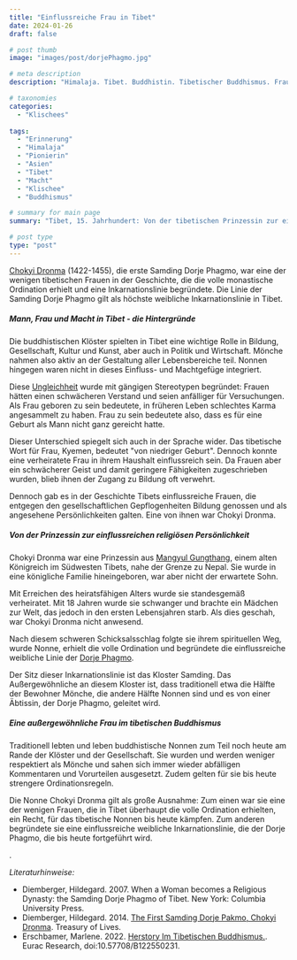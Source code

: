 ```yaml
---
title: "Einflussreiche Frau in Tibet"
date: 2024-01-26
draft: false

# post thumb
image: "images/post/dorjePhagmo.jpg"

# meta description
description: "Himalaja. Tibet. Buddhistin. Tibetischer Buddhismus. Frau im Buddhismus. Frau und Macht im Tibetischen Buddhismus. Weibliche Inkarnationslinie. Prinzessin Chokyi Dronma. tantrischen Gottheit Vajravarahi. Mangyul Gunthang. Samding Dorje Phagmo. Kloster Samding in Tibet. Volle Ordinations tibetische Nonne. Vollordination Nonnen."

# taxonomies
categories:
  - "Klischees"
  
tags:
  - "Erinnerung"
  - "Himalaja"
  - "Pionierin"
  - "Asien"
  - "Tibet"
  - "Macht"
  - "Klischee"
  - "Buddhismus"

# summary for main page
summary: "Tibet, 15. Jahrhundert: Von der tibetischen Prinzessin zur einflussreichen religiösen Persönlichkeit: Chokyi Dronma (1422-1455). Über weibliche Stereotypen im tibetischen Buddhismus und ihre Ausnahmen."

# post type
type: "post"
---
```


[Chokyi Dronma](https://treasuryoflives.org/biographies/view/First-Samding-Dorje-Pakmo-Chokyi-Dronma/13205) (1422-1455), die erste Samding Dorje Phagmo, war eine der wenigen tibetischen Frauen in der Geschichte, die die volle monastische Ordination erhielt und eine Inkarnationslinie begründete. Die Linie der Samding Dorje Phagmo gilt als höchste weibliche Inkarnationslinie in Tibet.

##### Mann, Frau und Macht in Tibet - die Hintergründe

Die buddhistischen Klöster spielten in Tibet eine wichtige Rolle in Bildung, Gesellschaft, Kultur und Kunst, aber auch in Politik und Wirtschaft. Mönche nahmen also aktiv an der Gestaltung aller Lebensbereiche teil. Nonnen hingegen waren nicht in dieses Einfluss- und Machtgefüge integriert.

Diese [Ungleichheit](https://www.eurac.edu/de/blogs/imagining-futures/herstory-im-tibetischen-buddhismus) wurde mit gängigen Stereotypen begründet: Frauen hätten einen schwächeren Verstand und seien anfälliger für Versuchungen. Als Frau geboren zu sein bedeutete, in früheren Leben schlechtes Karma angesammelt zu haben. Frau zu sein bedeutete also, dass es für eine Geburt als Mann nicht ganz gereicht hatte. 

Dieser Unterschied spiegelt sich auch in der Sprache wider. Das tibetische Wort für Frau, Kyemen, bedeutet "von niedriger Geburt". Dennoch konnte eine verheiratete Frau in ihrem Haushalt einflussreich sein. Da Frauen aber ein schwächerer Geist und damit geringere Fähigkeiten zugeschrieben wurden, blieb ihnen der Zugang zu Bildung oft verwehrt.

Dennoch gab es in der Geschichte Tibets einflussreiche Frauen, die entgegen den gesellschaftlichen Gepflogenheiten Bildung genossen und als angesehene Persönlichkeiten galten. Eine von ihnen war Chokyi Dronma.

##### Von der Prinzessin zur einflussreichen religiösen Persönlichkeit

Chokyi Dronma war eine Prinzessin aus [Mangyul Gungthang](http://www.tibet-encyclopaedia.de/mangyuel-gungthang.html), einem alten Königreich im Südwesten Tibets, nahe der Grenze zu Nepal. Sie wurde in eine königliche Familie hineingeboren, war aber nicht der erwartete Sohn. 

Mit Erreichen des heiratsfähigen Alters wurde sie standesgemäß verheiratet. Mit 18 Jahren wurde sie schwanger und brachte ein Mädchen zur Welt, das jedoch in den ersten Lebensjahren starb. Als dies geschah, war Chokyi Dronma nicht anwesend.

Nach diesem schweren Schicksalsschlag folgte sie ihrem spirituellen Weg, wurde Nonne, erhielt die volle Ordination und begründete die einflussreiche weibliche Linie der [Dorje Phagmo](https://archive.org/details/whenwomanbecomes0000diem/page/n5/mode/2up).

Der Sitz dieser Inkarnationslinie ist das Kloster Samding. Das Außergewöhnliche an diesem Kloster ist, dass traditionell etwa die Hälfte der Bewohner Mönche, die andere Hälfte Nonnen sind und es von einer Äbtissin, der Dorje Phagmo, geleitet wird.

##### Eine außergewöhnliche Frau im tibetischen Buddhismus

Traditionell lebten und leben buddhistische Nonnen zum Teil noch heute am Rande der Klöster und der Gesellschaft. Sie wurden und werden weniger respektiert als Mönche und sahen sich immer wieder abfälligen Kommentaren und Vorurteilen ausgesetzt. Zudem gelten für sie bis heute strengere Ordinationsregeln.

Die Nonne Chokyi Dronma gilt als große Ausnahme: Zum einen war sie eine der wenigen Frauen, die in Tibet überhaupt die volle Ordination erhielten, ein Recht, für das tibetische Nonnen bis heute kämpfen. Zum anderen begründete sie eine einflussreiche weibliche Inkarnationslinie, die der Dorje Phagmo, die bis heute fortgeführt wird.







.


*Literaturhinweise:*
- Diemberger, Hildegard. 2007. When a Woman becomes a Religious Dynasty: the Samding Dorje Phagmo of Tibet. New York: Columbia University Press.
- Diemberger, Hildegard. 2014. [The First Samding Dorje Pakmo, Chokyi Dronma](http://treasuryoflives.org/biographies/view/First-Samding-Dorje-Pakmo-Chokyi-Dronma/13205). Treasury of Lives.
- Erschbamer, Marlene. 2022. [Herstory Im Tibetischen Buddhismus.](https://www.eurac.edu/de/blogs/imagining-futures/herstory-im-tibetischen-buddhismus). Eurac Research, doi:10.57708/B122550231.
